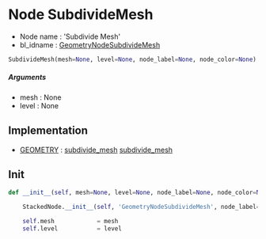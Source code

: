 # Node SubdivideMesh

- Node name : 'Subdivide Mesh'
- bl_idname : [GeometryNodeSubdivideMesh](https://docs.blender.org/api/current/bpy.types.GeometryNodeSubdivideMesh.html)


``` python
SubdivideMesh(mesh=None, level=None, node_label=None, node_color=None)
```
##### Arguments

- mesh : None
- level : None

## Implementation

- [GEOMETRY](/docs/GeoNodes/socket_GEOMETRY.md) : [subdivide_mesh](/docs/GeoNodes/socket_GEOMETRY.md#subdivide_mesh) [subdivide_mesh](/docs/GeoNodes/socket_GEOMETRY.md#subdivide_mesh)

## Init

``` python
def __init__(self, mesh=None, level=None, node_label=None, node_color=None):

    StackedNode.__init__(self, 'GeometryNodeSubdivideMesh', node_label=node_label, node_color=node_color)

    self.mesh            = mesh
    self.level           = level
```
